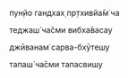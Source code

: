 пун̣йо гандхах̣ пр̣тхивйа̄м̇ ча

теджаш́ ча̄сми вибха̄васау

джӣванам̇ сарва-бхӯтешу

тапаш́ ча̄сми тапасвишу